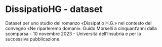 # DissipatioHG - dataset
Dataset per uno studio del romanzo «Dissipatio H.G.» nel contesto del convegno «Ne riparleremo domani». Guido Morselli a cinquant’anni dalla scomparsa - 10 novembre 2023 - Università dell’Insubria e per la successiva pubblicazione.
